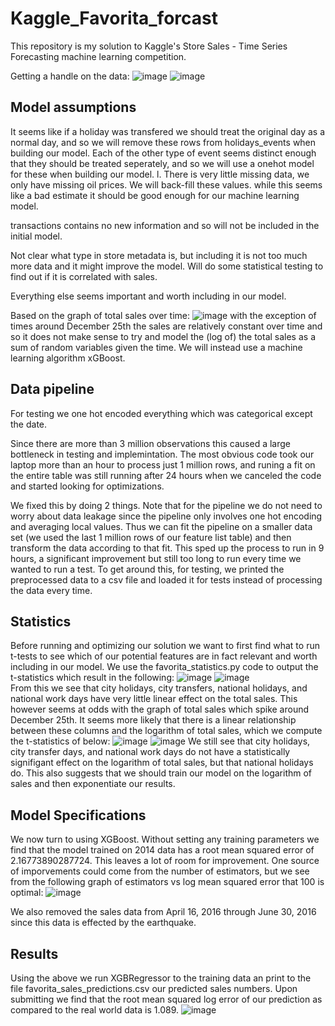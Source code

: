 # Kaggle_Favorita_forcast
This repository is my solution to Kaggle's Store Sales - Time Series Forecasting machine learning competition.

Getting a handle on the data:
![image](https://github.com/user-attachments/assets/a828eed7-e399-4c4f-84e5-e79a72a00a56)
![image](https://github.com/user-attachments/assets/cf20e2c2-b3d1-42f8-85e6-96f88f3c190f)

## Model assumptions
It seems like if a holiday was transfered we should treat the original day as a normal day, and so we will remove these rows from holidays_events when building our model. Each of the other type of event seems distinct enough that they should be treated seperately, and so we will use a onehot model for these when building our model. 
l.
There is very little missing data, we only have missing oil prices. We will back-fill these values. while this seems like a bad estimate it should be good enough for our machine learning model.

transactions contains no new information and so will not be included in the initial model.

Not clear what type in store metadata is, but including it is not too much more data and it might improve the model. Will do some statistical testing to find out if it is correlated with sales. 

Everything else seems important and worth including in our model.

Based on the graph of total sales over time:
![image](https://github.com/user-attachments/assets/dd4e8f9e-f5ba-4bec-b7ba-24c2eb35d605)
with the exception of times around December 25th the sales are relatively constant over time and so it does not make sense to try and model the (log of) the total sales as a sum of random variables given the time. We will instead use a machine learning algorithm xGBoost.

## Data pipeline

For testing we one hot encoded everything which was categorical except the date.

Since there are more than 3 million observations this caused a large bottleneck in testing and implemintation. The most obvious code took our laptop more than an hour to process just 1 million rows, and runing a fit on the entire table was still running after 24 hours when we canceled the code and started looking for optimizations. 

We fixed this by doing 2 things. Note that for the pipeline we do not need to worry about data leakage since the pipeline only involves one hot encoding and averaging local values. Thus we can fit the pipeline on a smaller data set (we used the last 1 million rows of our feature list table) and then transform the data according to that fit. This sped up the process to run in 9 hours, a significant improvement but still too long to run every time we wanted to run a test. To get around this, for testing, we printed the preprocessed data to a csv file and loaded it for tests instead of processing the data every time.

## Statistics
Before running and optimizing our solution we want to first find what to run t-tests to see which of our potential features are in fact relevant and worth including in our model. We use the favorita_statistics.py code to output the t-statistics which result in the following:
![image](https://github.com/user-attachments/assets/966abefa-e888-4c27-a564-9ca097ea4448)
![image](https://github.com/user-attachments/assets/44ba640f-6e5e-403e-80c8-ebadbee0b1a3)\
From this we see that city holidays, city transfers, national holidays, and national work days have very little linear effect on the total sales. This however seems at odds with the graph of total sales which spike around December 25th. It seems more likely that there is a linear relationship between these columns and the logarithm of total sales, which we compute the t-statistics of below:
![image](https://github.com/user-attachments/assets/bfd302c8-b337-466f-b493-5238078f2f09)
![image](https://github.com/user-attachments/assets/9291e1ee-2e37-4c33-8748-eb52de79ee3f)
We still see that city holidays, city transfer days, and national work days do not have a statistically signifigant effect on the logarithm of total sales, but that national holidays do. This also suggests that we should train our model on the logarithm of sales and then exponentiate our results.

## Model Specifications
We now turn to using XGBoost. Without setting any training parameters we find that the model trained on 2014 data has a root mean squared error of 2.16773890287724. This leaves a lot of room for improvement. One source of imporvements could come from the number of estimators, but we see from the following graph of estimators vs log mean squared error that 100 is optimal:
![image](https://github.com/user-attachments/assets/61cb9d9e-7a81-4931-a59d-39f6dda00fbc)

We also removed the sales data from April 16, 2016 through June 30, 2016 since this data is effected by the earthquake.

## Results
Using the above we run XGBRegressor to the training data an print to the file favorita_sales_predictions.csv our predicted sales numbers. Upon submitting we find that the root mean squared log error of our prediction as compared to the real world data is 1.089.
![image](https://github.com/user-attachments/assets/195cf0ed-38c2-451e-98bc-f7914fad2886)

